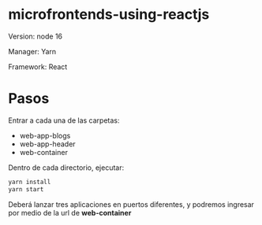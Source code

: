# microfrontends-using-reactjs

Version: node 16

Manager: Yarn

Framework: React

# Pasos

Entrar a cada una de las carpetas:

* web-app-blogs
* web-app-header
* web-container

Dentro de cada directorio, ejecutar:

```sh
yarn install
yarn start
```

Deberá lanzar tres aplicaciones en puertos diferentes, y podremos ingresar por medio de la url de **web-container**
